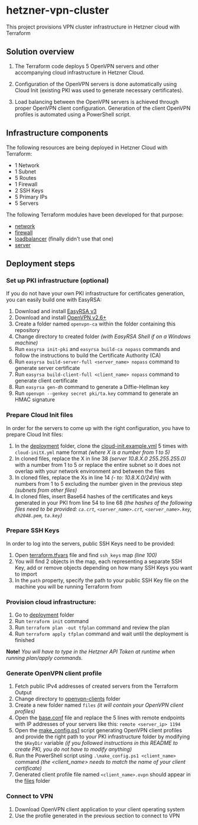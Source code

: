 # hetzner-vpn-cluster
This project provisions VPN cluster infrastructure in Hetzner cloud with Terraform

## Solution overview

1. The Terraform code deploys 5 OpenVPN servers and other accompanying cloud infrastructure in Hetzner Cloud.

2. Configuration of the OpenVPN servers is done automatically using Cloud Init (existing PKI was used to generate necessary certificates).

3. Load balancing between the OpenVPN servers is achieved through proper OpenVPN client configuration. Generation of the client OpenVPN profiles is automated using a PowerShell script.

## Infrastructure components

The following resources are being deployed in Hetzner Cloud with Terraform:

- 1 Network
- 1 Subnet
- 5 Routes
- 1 Firewall
- 2 SSH Keys
- 5 Primary IPs
- 5 Servers

The following Terraform modules have been developed for that purpose:

- [network](./modules/network/)
- [firewall](./modules/firewall/)
- [loadbalancer](./modules/loadbalancer/) (finally didn't use that one)
- [server](./modules/server/)

## Deployment steps

### Set up PKI infrastructure (optional)

If you do not have your own PKI infrastructure for certificates generation, you can easily build one with EasyRSA:

1. Download and install [EasyRSA v3](https://github.com/OpenVPN/easy-rsa/releases/tag/v3.2.2)
2. Download and install [OpenVPN v2.6+](https://openvpn.net/community-downloads/)
3. Create a folder named `openvpn-ca` within the folder containing this repository
4. Change directory to created folder _(with EasyRSA Shell if on a Windows machine)_
5. Run `easyrsa init-pki` and `easyrsa build-ca nopass` commands and follow the instructions to build the Certificate Authority (CA)
6. Run `easyrsa build-server-full <server_name> nopass` command to generate server certificate
7. Run `easyrsa build-client-full <client_name> nopass` command to generate client certificate
8. Run `easyrsa gen-dh` command to generate a Diffie-Hellman key
9. Run `openvpn --genkey secret pki/ta.key` command to generate an HMAC signature

### Prepare Cloud Init files

In order for the servers to come up with the right configuration, you have to prepare Cloud Init files:

1. In the [deployment](./deployment/) folder, clone the [cloud-init.example.yml](./deployment/cloud-init.example.yml) 5 times with `cloud-initX.yml` name format _(where X is a number from 1 to 5)_
2. In cloned files, replace the X in line 38 _(server 10.8.X.0 255.255.255.0)_ with a number from 1 to 5 or replace the entire subnet so it does not overlap with your network environment and between the files
3. In cloned files, replace the Xs in line 14 _(- to: 10.8.X.0/24\n)_ with numbers from 1 to 5 excluding the number given in the previous step _(subnets from other files)_
4. In cloned files, insert Base64 hashes of the certificates and keys generated in your PKI from line 54 to line 68 _(the hashes of the following files need to be provided: `ca.crt`, `<server_name>.crt`, `<server_name>.key`, `dh2048.pem`, `ta.key`)_

### Prepare SSH Keys

In order to log into the servers, public SSH Keys need to be provided:

1. Open [terraform.tfvars](./deployment/terraform.tfvars) file and find `ssh_keys` map _(line 100)_
2. You will find 2 objects in the map, each representing a separate SSH Key, add or remove objects depending on how many SSH Keys you want to import
3. In the `path` property, specify the path to your public SSH Key file on the machine you will be running Terraform from

### Provision cloud infrastructure:

1. Go to [deployment](./deployment/) folder
2. Run `terraform init` command
3. Run `terraform plan -out tfplan` command and review the plan
4. Run `terraform apply tfplan` command and wait until the deployment is finished

**Note!** _You will have to type in the Hetzner API Token at runtime when running plan/apply commands._

### Generate OpenVPN client profile

1. Fetch public IPv4 addresses of created servers from the Terraform Output
2. Change directory to [openvpn-clients](./openvpn-clients/) folder
3. Create a new folder named `files` _(it will contain your OpenVPN client profiles)_
4. Open the [base.conf](./openvpn-clients/base.conf) file and replace the 5 lines with remote endpoints with IP addresses of your servers like this: `remote <server_ip> 1194`
5. Open the [make_config.ps1](./openvpn-clients/make_config.ps1) script generating OpenVPN client profiles and provide the right path to your PKI infrastructure folder by modifying the `$KeyDir` variable _(if you followed instructions in this README to create PKI, you do not have to modify anything)_
6. Run the PowerShell script using `.\make_config.ps1 <client_name>` command _(the <client_name> needs to match the name of your client certificate)_
7. Generated client profile file named `<client_name>.ovpn` should appear in the [files](./openvpn-clients/files/) folder

### Connect to VPN

1. Download OpenVPN client application to your client operating system
2. Use the profile generated in the previous section to connect to VPN